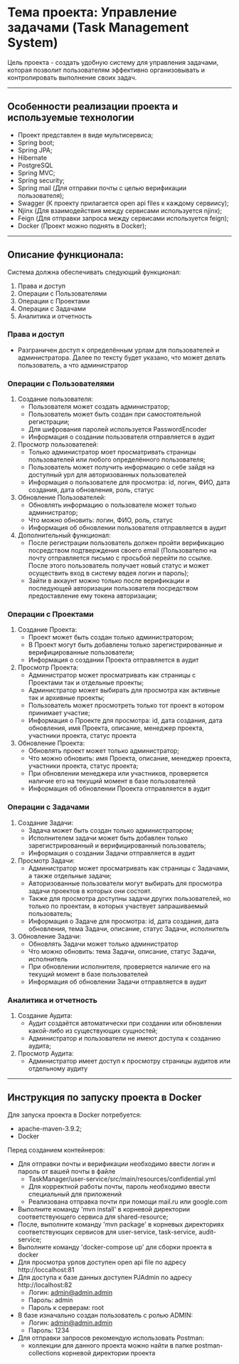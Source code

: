 # Тема проекта: Управление задачами (Task Management System)

Цель проекта - создать удобную систему для управления задачами, которая позволит пользователям эффективно организовывать
и контролировать выполнение своих задач.

___


## Особенности реализации проекта и используемые технологии

- Проект представлен в виде мультисервиса;
- Spring boot;
- Spring JPA;
- Hibernate
- PostgreSQL
- Spring MVC;
- Spring security;
- Spring mail (Для отправки почты с целью верификации пользователя);
- Swagger (К проекту прилагается open api files к каждому сервиису);
- Njinx (Для взаимодействия между сервисами используется njinx);
- Feign (Для отправки запроса между сервисами используется feign);
- Docker (Проект можно поднять в Docker);

___

## Описание функционала:

Система должна обеспечивать следующий функционал:

1. Права и доступ
2. Операции с Пользователями
3. Операции с Проектами
4. Операции с Задачами
5. Аналитика и отчетность

### Права и доступ  

- Разграничен доступ к определённым урлам для пользователей и администратора. Далее по тексту будет указано, 
    что может делать пользователь, а что администратор

### Операции с Пользователями

1. Создание пользователя:
    - Пользователя может создать администратор;
    - Пользователь может быть создан при самостоятельной регистрации;
    - Для шифрования паролей используется PasswordEncoder
    - Информация о создании пользователя отправляется в аудит
2. Просмотр пользователей:
    - Только администратор моет просматривать страницы пользователей или любого определённого пользователя;
    - Пользователь может получить информацию о себе зайдя на доступный урл для авторизованных пользователей
   - Информация о пользователе для просмотра: id, логин, ФИО, дата создания, дата обновления, роль, статус
3. Обновление Пользователей:
    - Обновлять информацию о пользователе может только администратор;
   - Что можно обновить: логин, ФИО, роль, статус
   - Информация об обновлении пользователя отправляется в аудит
4. Дополнительный функционал:
    - После регистрации пользователь должен пройти верификацию посредством подтверждения
      своего email (Пользователю на почту отправляется письмо с просьбой перейти по ссылке.
      После этого пользователь получает новый статус и может осуществить вход в систему ввдея логин и пароль);
    - Зайти в аккаунт можно только после верификации и последующей авторизации пользователя
      посредством предоставление ему токена авторизации;

### Операции с Проектами

1. Создание Проекта:
    - Проект может быть создан только администратором;
    - В Проект могут быть добавлены только зарегистрированные и верифицированные пользователи;
   - Информация о создании Проекта отправляется в аудит
2. Просмотр Проекта:
    - Администратор может просматривать как страницы с Проектами так и отдельные проекты;
    - Администратор может выбирать для просмотра как активные так и архивные проекты;
    - Пользователь может просмотреть только тот проект в котором принимает участие;
    - Информация о Проекте для просмотра: id, дата создания, дата обновления, имя Проекта, 
   описание, менеджер проекта, участники проекта, статус проекта
3. Обновление Проекта:
    - Обновлять проект может только администратор;
    - Что можно обновить: имя Проекта, описание, менеджер проекта, участники проекта, статус проекта;
    - При обновлении менеджера или участников, проверяется наличие его на текущий момент в базе пользователей
    - Информация об обновлении Проекта отправляется в аудит

### Операции с Задачами

1. Создание Задачи:
    - Задача может быть создан только администратором;
    - Исполнителем задачи может быть добавлен только зарегистрированный и верифицированный пользователь;
    - Информация о создании Задачи отправляется в аудит
2. Просмотр Задачи:
    - Администратор может просматривать как страницы с Задачами, а также отдельные задачи;
    - Авторизованные пользователи могут выбирать для просмотра задачи проектов в которых они состоят. 
    - Также для просмотра доступны задачи других пользователей, но только по проектам, 
   в которых участвует запрашиваемый пользователь;
    - Информация о Задаче для просмотра: id, дата создания, дата обновления, тема Задачи,
      описание, статус Задачи, исполнитель
3. Обновление Задачи:
    - Обновлять Задачи может только администратор
    - Что можно обновить: тема Задачи, описание, статус Задачи, исполнитель
    - При обновлении исполнителя, проверяется наличие его на текущий момент в базе пользователей
    - Информация об обновлении Задачи отправляется в аудит

### Аналитика и отчетность

1. Создание Аудита:
    - Аудит создаётся автоматически при создании или обновлении какой-либо из существующих сущностей;
    - Администратор и пользователи не имеют доступа к созданию аудита;
2. Просмотр Аудита:
    - Администратор имеет доступ к просмотру страницы аудитов или отдельному аудиту
___

## Инструкция по запуску проекта в Docker

Для запуска проекта в Docker потребуется:
- apache-maven-3.9.2;
- Docker

Перед созданием контейнеров:
- Для отправки почты и верификации необходимо ввести логин и пароль от вашей почты в файле
   - TaskManager/user-service/src/main/resources/confidential.yml
   - Для корректной работы почты, пароль необходимо ввести специальный для приложений
   - Реализована отправка почти при помощи mail.ru или google.com
- Выполните команду 'mvn install' в корневой директории соответствующего сервиса для shared-resource;
- После, выполните команду 'mvn package' в корневых директориях соответствующих сервисов  для user-service, task-service, audit-service;
- Выполните команду 'docker-compose up' для сборки проекта в docker
- Для просмотра урлов доступен open api file по адресу http://loccalhost:81
- Для доступа к базе данных доступен PJAdmin по адресу http://localhost:82 
  - Логин: admin@admin.admin
  - Пароль: admin
  - Пароль к серверам: root
- В базе изначально создан пользователь с ролью ADMIN:
  - Логин: admin@admin.admin
  - Пароль: 1234
- Для отправки запросов рекомендую использовать Postman:
  - коллекции для данного проекта можно найти в папке postman-collections корневой директории проекта
